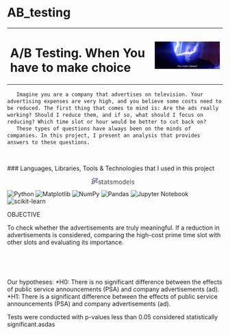 # AB_testing

<table>
  <tr>
    <td><h1> A/B Testing. When You have to make choice  </h1></td>
    <td><img src="/pic/palpatine-star-wars.gif" alt="Tip GIF" width="350" /></td>
  </tr>
</table>



       Imagine you are a company that advertises on television. Your advertising expenses are very high, and you believe some costs need to be reduced. The first thing that comes to mind is: Are the ads really working? Should I reduce them, and if so, what should I focus on reducing? Which time slot or hour would be better to cut back on?
       These types of questions have always been on the minds of companies. In this project, I present an analysis that provides answers to these questions.​​

​

​### Languages, Libraries, Tools & Technologies that I used in this project

<div style="display: flex; justify-content: center;">
    <img src="pic/stats3.png" alt="NetworkX Badge" style="width: 100px; height: auto; margin-right: 10px;" />
</div>


![Python](https://img.shields.io/badge/python-3670A0?style=for-the-badge&logo=python&logoColor=ffdd54)
![Matplotlib](https://img.shields.io/badge/Matplotlib-%23ffffff.svg?style=for-the-badge&logo=Matplotlib&logoColor=black)
![NumPy](https://img.shields.io/badge/numpy-%23013243.svg?style=for-the-badge&logo=numpy&logoColor=white)
![Pandas](https://img.shields.io/badge/pandas-%23150458.svg?style=for-the-badge&logo=pandas&logoColor=white)
![Jupyter Notebook](https://img.shields.io/badge/jupyter-%23FA0F00.svg?style=for-the-badge&logo=jupyter&logoColor=white)
![scikit-learn](https://img.shields.io/badge/scikit--learn-%23F7931E.svg?style=for-the-badge&logo=scikit-learn&logoColor=white)



OBJECTIVE


To check whether the advertisements are truly meaningful. 
       If a reduction in advertisements is considered, comparing the high-cost prime time slot with other slots and evaluating its importance.

​

​

Our hypotheses:
       *H0: There is no significant difference between the effects of public service announcements (PSA) and company advertisements (ad).
       *H1: There is a significant difference between the effects of public service announcements (PSA) and company advertisements (ad).

 

Tests were conducted with p-values less than 0.05 considered statistically significant.asdas


